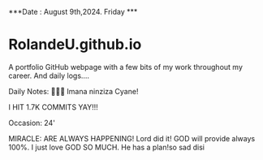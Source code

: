***Date : August 9th,2024. Friday ***
# RolandeU.github.io

A portfolio GitHub webpage with a few bits of my work throughout my career. And daily logs....

Daily Notes:
💚🙏🏾 Imana ninziza Cyane!

I HIT 1.7K COMMITS YAY!!!

Occasion: 24'

MIRACLE: ARE ALWAYS HAPPENING!
Lord did it! 
GOD will provide always 100%. I just love GOD SO MUCH. He has a plan!so sad disi 








